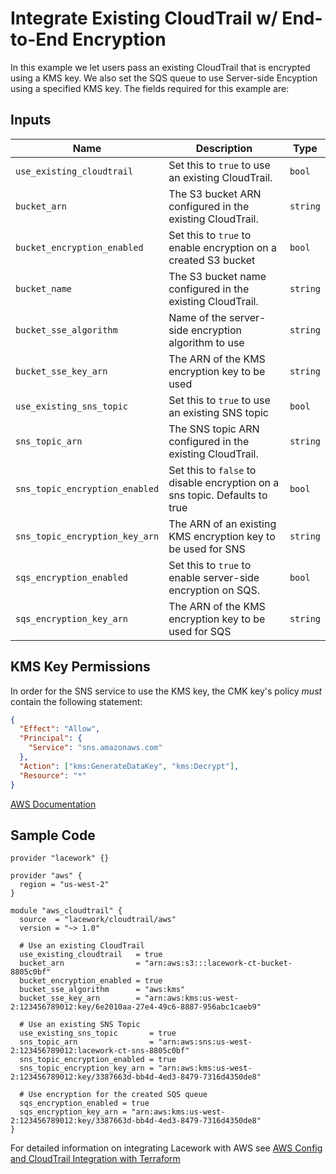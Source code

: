 # Integrate Existing CloudTrail w/ End-to-End Encryption

In this example we let users pass an existing CloudTrail that is encrypted using a KMS key. We also set the SQS queue to use Server-side Encyption using a specified KMS key. The fields required for this example are:

## Inputs

| Name                           | Description                                                                | Type     |
| ------------------------------ | -------------------------------------------------------------------------- | -------- |
| `use_existing_cloudtrail`      | Set this to `true` to use an existing CloudTrail.                          | `bool`   |
| `bucket_arn`                   | The S3 bucket ARN configured in the existing CloudTrail.                   | `string` |
| `bucket_encryption_enabled`     | Set this to `true` to enable encryption on a created S3 bucket             | `bool`   |
| `bucket_name`                  | The S3 bucket name configured in the existing CloudTrail.                  | `string` |
| `bucket_sse_algorithm`         | Name of the server-side encryption algorithm to use                        | `string` |
| `bucket_sse_key_arn`           | The ARN of the KMS encryption key to be used                               | `string` |
| `use_existing_sns_topic`       | Set this to `true` to use an existing SNS topic                            | `bool`   |
| `sns_topic_arn`                | The SNS topic ARN configured in the existing CloudTrail.                   | `string` |
| `sns_topic_encryption_enabled` | Set this to `false` to disable encryption on a sns topic. Defaults to true | `bool`   |
| `sns_topic_encryption_key_arn` | The ARN of an existing KMS encryption key to be used for SNS               | `string` |
| `sqs_encryption_enabled`       | Set this to `true` to enable server-side encryption on SQS.                | `bool`   |
| `sqs_encryption_key_arn`       | The ARN of the KMS encryption key to be used for SQS                       | `string` |

## KMS Key Permissions

In order for the SNS service to use the KMS key, the CMK key's policy _must_ contain the following statement:

```json
{
  "Effect": "Allow",
  "Principal": {
    "Service": "sns.amazonaws.com"
  },
  "Action": ["kms:GenerateDataKey", "kms:Decrypt"],
  "Resource": "*"
}
```

[AWS Documentation](https://docs.aws.amazon.com/AWSSimpleQueueService/latest/SQSDeveloperGuide/sqs-key-management.html#sqs-what-permissions-for-sse)

## Sample Code

```hcl
provider "lacework" {}

provider "aws" {
  region = "us-west-2"
}

module "aws_cloudtrail" {
  source  = "lacework/cloudtrail/aws"
  version = "~> 1.0"

  # Use an existing CloudTrail
  use_existing_cloudtrail   = true
  bucket_arn                = "arn:aws:s3:::lacework-ct-bucket-8805c0bf"
  bucket_encryption_enabled = true
  bucket_sse_algorithm      = "aws:kms"
  bucket_sse_key_arn        = "arn:aws:kms:us-west-2:123456789012:key/6e2010aa-27e4-49c6-8887-956abc1caeb9"

  # Use an existing SNS Topic
  use_existing_sns_topic       = true
  sns_topic_arn                = "arn:aws:sns:us-west-2:123456789012:lacework-ct-sns-8805c0bf"
  sns_topic_encryption_enabled = true
  sns_topic_encryption_key_arn = "arn:aws:kms:us-west-2:123456789012:key/3387663d-bb4d-4ed3-8479-7316d4350de8"

  # Use encryption for the created SQS queue
  sqs_encryption_enabled = true
  sqs_encryption_key_arn = "arn:aws:kms:us-west-2:123456789012:key/3387663d-bb4d-4ed3-8479-7316d4350de8"
}
```

For detailed information on integrating Lacework with AWS see [AWS Config and CloudTrail Integration with Terraform](https://support.lacework.com/hc/en-us/articles/360057092034-AWS-Config-and-CloudTrail-Integration-with-Terraform)

